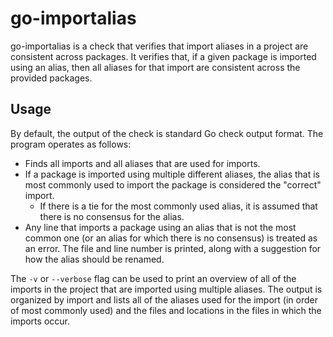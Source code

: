 go-importalias
==============
go-importalias is a check that verifies that import aliases in a project are consistent across packages. It verifies that, if a given package is imported using an alias, then all aliases for that import are consistent across the provided packages.

Usage
-----
By default, the output of the check is standard Go check output format. The program operates as follows:

* Finds all imports and all aliases that are used for imports.
* If a package is imported using multiple different aliases, the alias that is most commonly used to import the package is considered the "correct" import.
  * If there is a tie for the most commonly used alias, it is assumed that there is no consensus for the alias.
* Any line that imports a package using an alias that is not the most common one (or an alias for which there is no consensus) is treated as an error. The file and line number is printed, along with a suggestion for how the alias should be renamed.

The `-v` or `--verbose` flag can be used to print an overview of all of the imports in the project that are imported using multiple aliases. The output is organized by import and lists all of the aliases used for the import (in order of most commonly used) and the files and locations in the files in which the imports occur.
